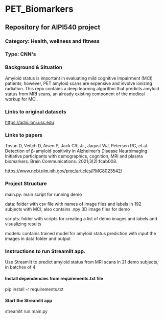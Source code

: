 # PET_Biomarkers
## Repository for AIPI540 project

### Category: Health, wellness and fitness
### Type: CNN's
### Background & Situation
Amyloid status is important in evaluating mild cognitive impairment (MCI) patients; however, PET amyloid scans are expensive and involve ionizing radiation. This repo contains a deep learning algorithm that predicts amyloid status from MRI scans, an already existing component of the medical workup for MCI.

### Links to original datasets

https://adni.loni.usc.edu

### Links to papers

Tosun D, Veitch D, Aisen P, Jack CR, Jr., Jagust WJ, Petersen RC, et al. Detection of β-amyloid positivity in Alzheimer’s Disease Neuroimaging Initiative participants with demographics, cognition, MRI and plasma biomarkers. Brain Communications. 2021;3(2):fcab008. 

https://www.ncbi.nlm.nih.gov/pmc/articles/PMC8023542/

### Project Structure
main.py: main script for running demo

data: folder with csv file with names of image files and labels in 192 subjects with MCI; also contains .npy 3D image files for demo

scripts: folder with scripts for creating a list of demo images and labels and visualizing results

models: contains trained model for amyloid status prediction with input the images in data folder and output

### Instructions to run Streamlit app.
Use Streamlit to predict amyloid status from MRI scans in 21 demo subjects, in batches of 4.

#### Install dependencies from requirements.txt file
pip install -r requirements.txt

#### Start the Streamlit app
streamlit run main.py

